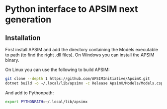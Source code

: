 
# Python interface to APSIM next generation

## Installation

First install APSIM and add the directory containing the Models executable to path (to find the right .dll files). On Windows you can install the APSIM binary. 

On Linux you can use the following to build APSIM: 

```bash
git clone --depth 1 https://github.com/APSIMInitiative/ApsimX.git
dotnet build -o ~/.local/lib/apsimx -c Release ApsimX/Models/Models.csproj
```

And add to Pythonpath:

```bash
export PYTHONPATH=~/.local/lib/apsimx
```
